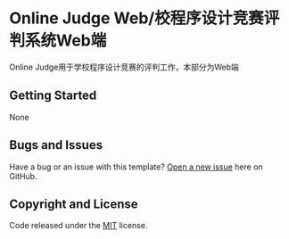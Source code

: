# Online Judge Web/校程序设计竞赛评判系统Web端


Online Judge用于学校程序设计竞赛的评判工作，本部分为Web端

## Getting Started

None

## Bugs and Issues

Have a bug or an issue with this template? [Open a new issue](https://github.com/8cbx/OnlineJudge_Web/issues) here on GitHub.


## Copyright and License

Code released under the [MIT](https://github.com/8cbx/OnlineJudge_Web/blob/master/LICENSE) license.